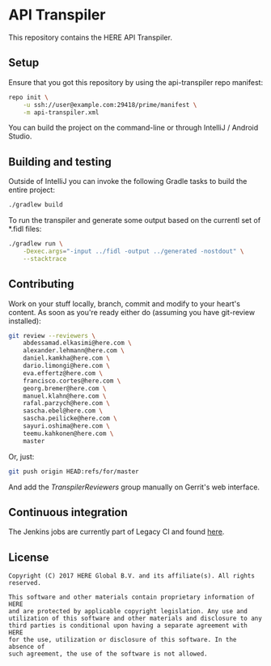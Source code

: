 # API Transpiler
This repository contains the HERE API Transpiler.

## Setup
Ensure that you got this repository by using the api-transpiler repo manifest:

```bash
repo init \
    -u ssh://user@example.com:29418/prime/manifest \
    -m api-transpiler.xml
```

You can build the project on the command-line or through IntelliJ /
Android Studio.

## Building and testing
Outside of IntelliJ you can invoke the following Gradle tasks to build
the entire project:

```bash
./gradlew build
```

To run the transpiler and generate some output based on the currentl set of
\*.fidl files:

```bash
./gradlew run \
    -Dexec.args="-input ../fidl -output ../generated -nostdout" \
    --stacktrace
```


## Contributing
Work on your stuff locally, branch, commit and modify to your heart's content.
As soon as you're ready either do (assuming you have git-review installed):

```bash
git review --reviewers \
    abdessamad.elkasimi@here.com \
    alexander.lehmann@here.com \
    daniel.kamkha@here.com \
    dario.limongi@here.com \
    eva.effertz@here.com \
    francisco.cortes@here.com \
    georg.bremer@here.com \
    manuel.klahn@here.com \
    rafal.parzych@here.com \
    sascha.ebel@here.com \
    sascha.peilicke@here.com \
    sayuri.oshima@here.com \
    teemu.kahkonen@here.com \
    master
```

Or, just:

```bash
git push origin HEAD:refs/for/master
```

And add the *TranspilerReviewers* group manually on Gerrit's web interface.


## Continuous integration
The Jenkins jobs are currently part of Legacy CI and found
[here](example.com).


## License
    Copyright (C) 2017 HERE Global B.V. and its affiliate(s). All rights reserved.

    This software and other materials contain proprietary information of HERE
    and are protected by applicable copyright legislation. Any use and
    utilization of this software and other materials and disclosure to any
    third parties is conditional upon having a separate agreement with HERE
    for the use, utilization or disclosure of this software. In the absence of
    such agreement, the use of the software is not allowed.
